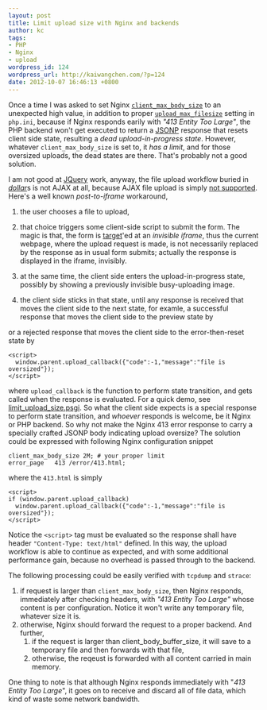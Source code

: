 ```yaml
---
layout: post
title: Limit upload size with Nginx and backends
author: kc
tags:
- PHP
- Nginx
- upload
wordpress_id: 124
wordpress_url: http://kaiwangchen.com/?p=124
date: 2012-10-07 16:46:13 +0800
---
```


Once a time I was asked to set Nginx [`client_max_body_size`][1] to an unexpected high value, in addition to proper [`upload_max_filesize`][2] setting in `php.ini`, because if Nginx responds earily with *"413 Entity Too Large"*, the PHP backend won't get executed to return a [JSONP][3] response that resets client side state, resulting a *dead upload-in-progress state*. However, whatever `client_max_body_size` is set to, it *has a limit*, and for those oversized uploads, the dead states are there. That's probably not a good solution. <!--more-->

I am not good at [JQuery][4] work, anyway, the file upload workflow buried in [*dollar*][5]s is not AJAX at all, because AJAX file upload is simply [not supported][6]. Here's a well known *post-to-iframe* workaround, 

1. the user chooses a file to upload, 
2. that choice triggers some client-side script to submit the form. The magic is that, the form is [target][7]'ed at an *invisible iframe*, thus the current webpage, where the upload request is made, is not necessarily replaced by the response as in usual form submits; actually the response is displayed in the iframe, invisibly. 
3. at the same time, the client side enters the upload-in-progress state, possibly by showing a previously invisible busy-uploading image.
4. the client side sticks in that state, until any response is received that moves the client side to the next state, for examle, a successful response that moves the client side to the preview state by 

    <script>
      window.parent.upload_callback({"code":0,"pic":"20120723\/edd6518839b13f8f2aa7177202zAJLfccj.jpg"});
    </script>

or a rejected response that moves the client side to the error-then-reset state by 

    <script>
      window.parent.upload_callback({"code":-1,"message":"file is oversized"});
    </script>

 where `upload_callback` is the function to perform state transition, and gets called when the response is evaluated. For a quick demo, see [limit_upload_size.psgi][8]. 
So what the client side expects is a special response to perform state transition, and *whoever* responds is welcome, be it Nginx or PHP backend. So why not make the Nginx 413 error response to carry a specially crafted JSONP body indicating upload oversize? The solution could be expressed with following Nginx configuration snippet 

    client_max_body_size 2M; # your proper limit
    error_page   413 /error/413.html;

where the `413.html` is simply 

    <script>
    if (window.parent.upload_callback)
      window.parent.upload_callback({"code":-1,"message":"file is oversized"});
    </script>

Notice the `<script>` tag must be evaluated so the response shall have header `"Content-Type: text/html"` defined. In this way, the upload workflow is able to continue as expected, and with some additional performance gain, because no overhead is passed through to the backend. 

The following processing could be easily verified with `tcpdump` and `strace`: 

1. if request is larger than `client_max_body_size`, then Nginx responds, immediately after checking headers, with *"413 Entity Too Large"* whose content is per configuration. Notice it won't write any temporary file, whatever size it is. 
2. otherwise, Nginx should forward the request to a proper backend. And further, 
    1. if the request is larger than client_body_buffer_size, it will save to a temporary file and then forwards with that file, 
    2. otherwise, the reqeust is forwarded with all content carried in main memory. 

One thing to note is that although Nginx responds immediately with "*413 Entity Too Large*", it goes on to receive and discard all of file data, which kind of waste some network bandwidth.

 [1]: http://wiki.nginx.org/HttpCoreModule#client_max_body_size
 [2]: http://www.php.net/manual/en/ini.core.php#ini.upload-max-filesize
 [3]: http://en.wikipedia.org/wiki/JSONP
 [4]: http://api.jquery.com/
 [5]: http://api.jquery.com/jQuery/
 [6]: http://stackoverflow.com/questions/166221/how-can-i-upload-files-asynchronously-with-jquery
 [7]: http://www.w3.org/TR/html401/interact/forms.html
 [8]: http://kaiwangchen.com/wp-content/uploads/2012/10/limit_upload_size.psgi_.txt
